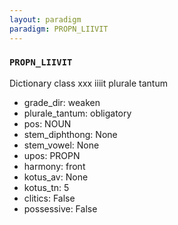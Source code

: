 ```yaml
---
layout: paradigm
paradigm: PROPN_LIIVIT
---
```

### ` PROPN_LIIVIT `

Dictionary class xxx iiiit plurale tantum
* grade_dir: weaken
* plurale_tantum: obligatory
* pos: NOUN
* stem_diphthong: None
* stem_vowel: None
* upos: PROPN
* harmony: front
* kotus_av: None
* kotus_tn: 5
* clitics: False
* possessive: False
